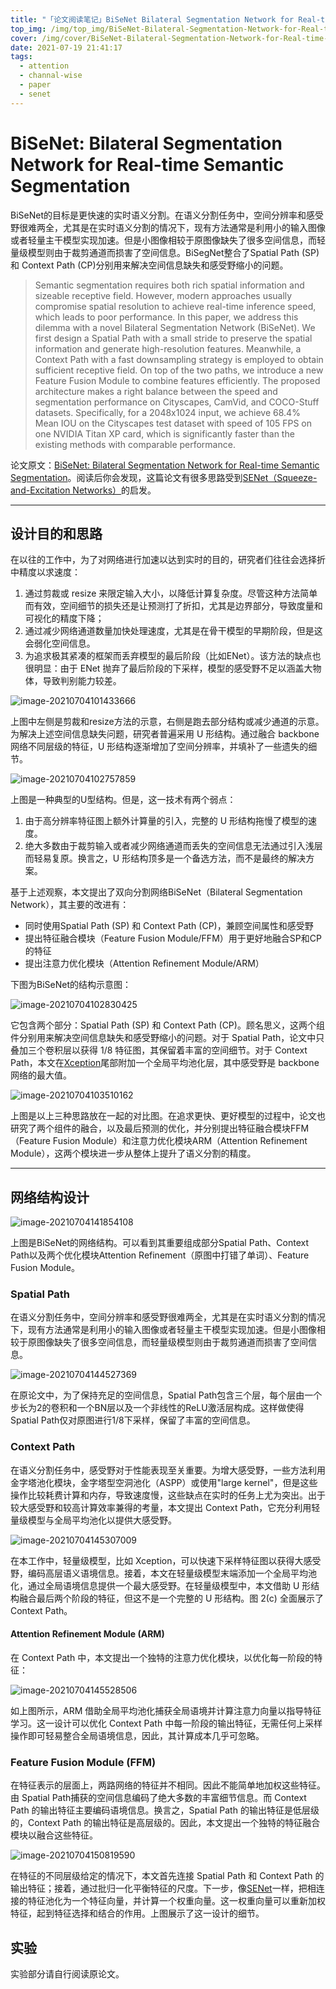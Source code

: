 ```yaml
---
title: "「论文阅读笔记」BiSeNet Bilateral Segmentation Network for Real-time Semantic Segmentation"
top_img: /img/top_img/BiSeNet-Bilateral-Segmentation-Network-for-Real-time-Semantic-Segmentation.jpg
cover: /img/cover/BiSeNet-Bilateral-Segmentation-Network-for-Real-time-Semantic-Segmentation.jpg
date: 2021-07-19 21:41:17
tags:
  - attention
  - channal-wise 
  - paper
  - senet
---
```


# BiSeNet: Bilateral Segmentation Network for Real-time Semantic Segmentation

BiSeNet的目标是更快速的实时语义分割。在语义分割任务中，空间分辨率和感受野很难两全，尤其是在实时语义分割的情况下，现有方法通常是利用小的输入图像或者轻量主干模型实现加速。但是小图像相较于原图像缺失了很多空间信息，而轻量级模型则由于裁剪通道而损害了空间信息。BiSegNet整合了Spatial Path (SP) 和 Context Path (CP)分别用来解决空间信息缺失和感受野缩小的问题。

> Semantic segmentation requires both rich spatial information and sizeable receptive field. However, modern approaches usually compromise spatial resolution to achieve real-time inference speed, which leads to poor performance. In this paper, we address this dilemma with a novel Bilateral Segmentation Network (BiSeNet). We first design a Spatial Path with a small stride to preserve the spatial information and generate high-resolution features. Meanwhile, a Context Path with a fast downsampling strategy is employed to obtain sufficient receptive field. On top of the two paths, we introduce a new Feature Fusion Module to combine features efficiently. The proposed architecture makes a right balance between the speed and segmentation performance on Cityscapes, CamVid, and COCO-Stuff datasets. Specifically, for a 2048x1024 input, we achieve 68.4% Mean IOU on the Cityscapes test dataset with speed of 105 FPS on one NVIDIA Titan XP card, which is significantly faster than the existing methods with comparable performance.

论文原文：[BiSeNet: Bilateral Segmentation Network for Real-time Semantic Segmentation](https://arxiv.org/abs/1808.00897)。阅读后你会发现，这篇论文有很多思路受到[SENet（Squeeze-and-Excitation Networks）](./Squeeze-and-Excitation-Networks.md)的启发。

---

## 设计目的和思路

在以往的工作中，为了对网络进行加速以达到实时的目的，研究者们往往会选择折中精度以求速度：

1. 通过剪裁或 resize 来限定输入大小，以降低计算复杂度。尽管这种方法简单而有效，空间细节的损失还是让预测打了折扣，尤其是边界部分，导致度量和可视化的精度下降；
2. 通过减少网络通道数量加快处理速度，尤其是在骨干模型的早期阶段，但是这会弱化空间信息。
3. 为追求极其紧凑的框架而丢弃模型的最后阶段（比如ENet）。该方法的缺点也很明显：由于 ENet 抛弃了最后阶段的下采样，模型的感受野不足以涵盖大物体，导致判别能力较差。

![image-20210704101433666](/img/posts/BiSeNet-Bilateral-Segmentation-Network-for-Real-time-Semantic-Segmentation/image-20210704101433666.png)

上图中左侧是剪裁和resize方法的示意，右侧是跑去部分结构或减少通道的示意。为解决上述空间信息缺失问题，研究者普遍采用 U 形结构。通过融合 backbone 网络不同层级的特征，U 形结构逐渐增加了空间分辨率，并填补了一些遗失的细节。

![image-20210704102757859](/img/posts/BiSeNet-Bilateral-Segmentation-Network-for-Real-time-Semantic-Segmentation/image-20210704102757859.png)

上图是一种典型的U型结构。但是，这一技术有两个弱点：

1. 由于高分辨率特征图上额外计算量的引入，完整的 U 形结构拖慢了模型的速度。
2. 绝大多数由于裁剪输入或者减少网络通道而丢失的空间信息无法通过引入浅层而轻易复原。换言之，U 形结构顶多是一个备选方法，而不是最终的解决方案。

基于上述观察，本文提出了双向分割网络BiSeNet（Bilateral Segmentation Network），其主要的改进有：

- 同时使用Spatial Path (SP) 和 Context Path (CP)，兼顾空间属性和感受野
- 提出特征融合模块（Feature Fusion Module/FFM）用于更好地融合SP和CP的特征
- 提出注意力优化模块（Attention Refinement Module/ARM）

下图为BiSeNet的结构示意图：

![image-20210704102830425](/img/posts/BiSeNet-Bilateral-Segmentation-Network-for-Real-time-Semantic-Segmentation/image-20210704102830425.png)

它包含两个部分：Spatial Path (SP) 和 Context Path (CP)。顾名思义，这两个组件分别用来解决空间信息缺失和感受野缩小的问题。对于 Spatial Path，论文中只叠加三个卷积层以获得 1/8 特征图，其保留着丰富的空间细节。对于 Context Path，本文在[Xception](//todo)尾部附加一个全局平均池化层，其中感受野是 backbone 网络的最大值。

![image-20210704103510162](/img/posts/BiSeNet-Bilateral-Segmentation-Network-for-Real-time-Semantic-Segmentation/image-20210704103510162.png)

上图是以上三种思路放在一起的对比图。在追求更快、更好模型的过程中，论文也研究了两个组件的融合，以及最后预测的优化，并分别提出特征融合模块FFM（Feature Fusion Module）和注意力优化模块ARM（Attention Refinement Module），这两个模块进一步从整体上提升了语义分割的精度。

---

## 网络结构设计

![image-20210704141854108](/img/posts/BiSeNet-Bilateral-Segmentation-Network-for-Real-time-Semantic-Segmentation/image-20210704141854108.png)

上图是BiSeNet的网络结构。可以看到其重要组成部分Spatial Path、Context Path以及两个优化模块Attention Refinement（原图中打错了单词）、Feature Fusion Module。

### Spatial Path

在语义分割任务中，空间分辨率和感受野很难两全，尤其是在实时语义分割的情况下，现有方法通常是利用小的输入图像或者轻量主干模型实现加速。但是小图像相较于原图像缺失了很多空间信息，而轻量级模型则由于裁剪通道而损害了空间信息。

![image-20210704144527369](/img/posts/BiSeNet-Bilateral-Segmentation-Network-for-Real-time-Semantic-Segmentation/image-20210704144527369.png)

在原论文中，为了保持充足的空间信息，Spatial Path包含三个层，每个层由一个步长为2的卷积和一个BN层以及一个非线性的ReLU激活层构成。这样做使得Spatial Path仅对原图进行1/8下采样，保留了丰富的空间信息。

### Context Path

在语义分割任务中，感受野对于性能表现至关重要。为增大感受野，一些方法利用金字塔池化模块，金字塔型空洞池化（ASPP）或使用"large kernel"，但是这些操作比较耗费计算和内存，导致速度慢，这些缺点在实时的任务上尤为突出。出于较大感受野和较高计算效率兼得的考量，本文提出 Context Path，它充分利用轻量级模型与全局平均池化以提供大感受野。

![image-20210704145307009](/img/posts/BiSeNet-Bilateral-Segmentation-Network-for-Real-time-Semantic-Segmentation/image-20210704145307009.png)

在本工作中，轻量级模型，比如 Xception，可以快速下采样特征图以获得大感受野，编码高层语义语境信息。接着，本文在轻量级模型末端添加一个全局平均池化，通过全局语境信息提供一个最大感受野。在轻量级模型中，本文借助 U 形结构融合最后两个阶段的特征，但这不是一个完整的 U 形结构。图 2(c) 全面展示了 Context Path。

#### Attention Refinement Module (ARM)

在 Context Path 中，本文提出一个独特的注意力优化模块，以优化每一阶段的特征：

![image-20210704145528506](/img/posts/BiSeNet-Bilateral-Segmentation-Network-for-Real-time-Semantic-Segmentation/image-20210704145528506.png)

如上图所示，ARM 借助全局平均池化捕获全局语境并计算注意力向量以指导特征学习。这一设计可以优化 Context Path 中每一阶段的输出特征，无需任何上采样操作即可轻易整合全局语境信息，因此，其计算成本几乎可忽略。

### Feature Fusion Module (FFM)

在特征表示的层面上，两路网络的特征并不相同。因此不能简单地加权这些特征。由 Spatial Path捕获的空间信息编码了绝大多数的丰富细节信息。而 Context Path 的输出特征主要编码语境信息。换言之，Spatial Path 的输出特征是低层级的，Context Path 的输出特征是高层级的。因此，本文提出一个独特的特征融合模块以融合这些特征。

![image-20210704150819590](/img/posts/BiSeNet-Bilateral-Segmentation-Network-for-Real-time-Semantic-Segmentation/image-20210704150819590.png)

在特征的不同层级给定的情况下，本文首先连接 Spatial Path 和 Context Path 的输出特征；接着，通过批归一化平衡特征的尺度。下一步，像[SENet](./[23]Squeeze-and-Excitation-Networks.md)一样，把相连接的特征池化为一个特征向量，并计算一个权重向量。这一权重向量可以重新加权特征，起到特征选择和结合的作用。上图展示了这一设计的细节。

## 实验

实验部分请自行阅读原论文。
